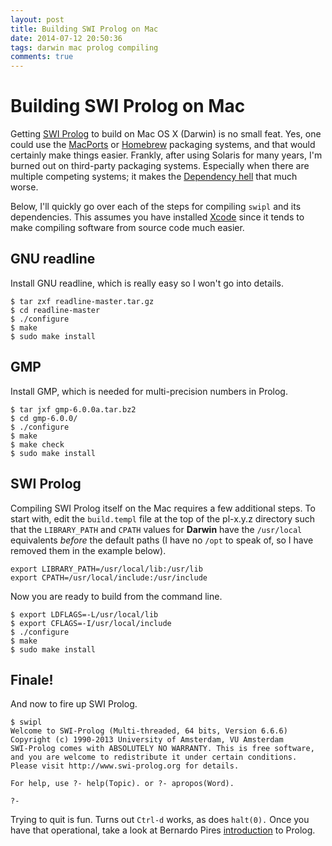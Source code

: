 ```yaml
---
layout: post
title: Building SWI Prolog on Mac
date: 2014-07-12 20:50:36
tags: darwin mac prolog compiling
comments: true
---
```


# Building SWI Prolog on Mac

Getting [SWI Prolog](http://www.swi-prolog.org) to build on Mac OS X (Darwin) is no small feat. Yes, one could use the [MacPorts](http://www.macports.org) or [Homebrew](http://brew.sh) packaging systems, and that would certainly make things easier. Frankly, after using Solaris for many years, I'm burned out on third-party packaging systems. Especially when there are multiple competing systems; it makes the [Dependency hell](http://en.wikipedia.org/wiki/Dependency_hell) that much worse.

Below, I'll quickly go over each of the steps for compiling `swipl` and its dependencies. This assumes you have installed [Xcode](https://developer.apple.com/xcode/) since it tends to make compiling software from source code much easier.

## GNU readline

Install GNU readline, which is really easy so I won't go into details.

```
$ tar zxf readline-master.tar.gz
$ cd readline-master
$ ./configure
$ make
$ sudo make install
```

## GMP

Install GMP, which is needed for multi-precision numbers in Prolog.

```
$ tar jxf gmp-6.0.0a.tar.bz2
$ cd gmp-6.0.0/
$ ./configure
$ make
$ make check
$ sudo make install
```

## SWI Prolog

Compiling SWI Prolog itself on the Mac requires a few additional steps. To start with, edit the `build.templ` file at the top of the pl-x.y.z directory such that the `LIBRARY_PATH` and `CPATH` values for __Darwin__ have the `/usr/local` equivalents _before_ the default paths (I have no `/opt` to speak of, so I have removed them in the example below).

```
export LIBRARY_PATH=/usr/local/lib:/usr/lib
export CPATH=/usr/local/include:/usr/include
```

Now you are ready to build from the command line.

```
$ export LDFLAGS=-L/usr/local/lib
$ export CFLAGS=-I/usr/local/include
$ ./configure
$ make
$ sudo make install
```

## Finale!

And now to fire up SWI Prolog.

```
$ swipl
Welcome to SWI-Prolog (Multi-threaded, 64 bits, Version 6.6.6)
Copyright (c) 1990-2013 University of Amsterdam, VU Amsterdam
SWI-Prolog comes with ABSOLUTELY NO WARRANTY. This is free software,
and you are welcome to redistribute it under certain conditions.
Please visit http://www.swi-prolog.org for details.

For help, use ?- help(Topic). or ?- apropos(Word).

?-
```

Trying to quit is fun. Turns out `Ctrl-d` works, as does `halt(0).` Once you have that operational, take a look at Bernardo Pires [introduction](https://bernardopires.com/2013/10/try-logic-programming-a-gentle-introduction-to-prolog/) to Prolog.
